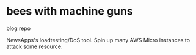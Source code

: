 # bees with machine guns

[blog](http://blog.apps.chicagotribune.com/2010/07/08/bees-with-machine-guns/)
[repo](https://github.com/newsapps/beeswithmachineguns)

NewsApps's loadtesting/DoS tool.  Spin up many AWS Micro instances to attack some resource.
